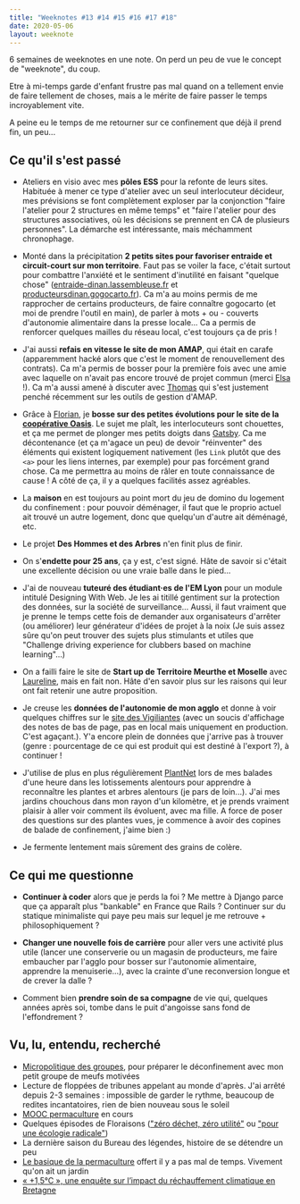 ```yaml
---
title: "Weeknotes #13 #14 #15 #16 #17 #18"
date: 2020-05-06
layout: weeknote
---
```


6 semaines de weeknotes en une note. On perd un peu de vue le concept de "weeknote", du coup.

Etre à mi-temps garde d'enfant frustre pas mal quand on a tellement envie de faire tellement de choses, mais a le mérite de faire passer le temps incroyablement vite.

A peine eu le temps de me retourner sur ce confinement que déjà il prend fin, un peu...


## Ce qu'il s'est passé

- Ateliers en visio avec mes **pôles ESS** pour la refonte de leurs sites. Habituée à mener ce type d'atelier avec un seul interlocuteur décideur, mes prévisions se font complètement exploser par la conjonction "faire l'atelier pour 2 structures en même temps" et "faire l'atelier pour des structures associatives, où les décisions se prennent en CA de plusieurs personnes". La démarche est intéressante, mais méchamment chronophage.

- Monté dans la précipitation **2 petits sites pour favoriser entraide et circuit-court sur mon territoire**. Faut pas se voiler la face, c'était surtout pour combattre l'anxiété et le sentiment d'inutilité en faisant "quelque chose" ([entraide-dinan.lassembleuse.fr](https://entraide-dinan.lassembleuse.fr/) et [producteursdinan.gogocarto.fr](https://producteursdinan.gogocarto.fr)). Ca m'a au moins permis de me rapprocher de certains producteurs, de faire connaître gogocarto (et moi de prendre l'outil en main), de parler à mots + ou - couverts d'autonomie alimentaire dans la presse locale... Ca a permis de renforcer quelques mailles du réseau local, c'est toujours ça de pris !

- J'ai aussi **refais en vitesse le site de mon AMAP**, qui était en carafe (apparemment hacké alors que c'est le moment de renouvellement des contrats). Ca m'a permis de bosser pour la première fois avec une amie avec laquelle on n'avait pas encore trouvé de projet commun (merci [Elsa](https://ellllsa.com/) !). Ca m'a aussi amené à discuter avec [Thomas](http://detour.studio/) qui s'est justement penché récemment sur les outils de gestion d'AMAP.

- Grâce à [Florian](https://mastodon.cc/@mrflos), je **bosse sur des petites évolutions pour le site de la [coopérative Oasis](https://cooperative-oasis.org/)**. Le sujet me plaît, les interlocuteurs sont chouettes, et ça me permet de plonger mes petits doigts dans [Gatsby](https://www.gatsbyjs.org/). Ca me décontenance (et ça m'agace un peu) de devoir "réinventer" des éléments qui existent logiquement nativement (les `Link` plutôt que des `<a>` pour les liens internes, par exemple) pour pas forcément grand chose. Ca me permettra au moins de râler en toute connaissance de cause ! A côté de ça, il y a quelques facilités assez agréables.

- La **maison** en est toujours au point mort du jeu de domino du logement du confinement : pour pouvoir déménager, il faut que le proprio actuel ait trouvé un autre logement, donc que quelqu'un d'autre ait déménagé, etc.

- Le projet **Des Hommes et des Arbres** n'en finit plus de finir.

- On s'**endette pour 25 ans**, ça y est, c'est signé. Hâte de savoir si c'était une excellente décision ou une vraie balle dans le pied...

- J'ai de nouveau **tuteuré des étudiant·es de l'EM Lyon** pour un module intitulé Designing With Web. Je les ai titillé gentiment sur la protection des données, sur la société de surveillance... Aussi, il faut vraiment que je prenne le temps cette fois de demander aux organisateurs d'arrêter (ou améliorer) leur générateur d'idées de projet à la noix (Je suis assez sûre qu'on peut trouver des sujets plus stimulants et utiles que "Challenge driving experience for clubbers based on machine learning"...)

- On a failli faire le site de **Start up de Territoire Meurthe et Moselle** avec [Laureline](http://studio-indigo.eu/), mais en fait non. Hâte d'en savoir plus sur les raisons qui leur ont fait retenir une autre proposition.

- Je creuse les **données de l'autonomie de mon agglo** et donne à voir quelques chiffres sur le [site des Vigiliantes](https://www.vigiliantes.fr/chiffres) (avec un soucis d'affichage des notes de bas de page, pas en local mais uniquement en production. C'est agaçant.). Y'a encore plein de données que j'arrive pas à trouver (genre : pourcentage de ce qui est produit qui est destiné à l'export ?), à continuer !

- J'utilise de plus en plus régulièrement [PlantNet](https://plantnet.org/en/) lors de mes balades d'une heure dans les lotissements alentours pour apprendre à reconnaître les plantes et arbres alentours (je pars de loin...). J'ai mes jardins chouchous dans mon rayon d'un kilomètre, et je prends vraiment plaisir à aller voir comment ils évoluent, avec ma fille. A force de poser des questions sur des plantes vues, je commence à avoir des copines de balade de confinement, j'aime bien :)

- Je fermente lentement mais sûrement des grains de colère.


## Ce qui me questionne

- **Continuer à coder** alors que je perds la foi ? Me mettre à Django parce que ça apparaît plus "bankable" en France que Rails ? Continuer sur du statique minimaliste qui paye peu mais sur lequel je me retrouve + philosophiquement ?

- **Changer une nouvelle fois de carrière** pour aller vers une activité plus utile (lancer une conserverie ou un magasin de producteurs, me faire embaucher par l'agglo pour bosser sur l'autonomie alimentaire, apprendre la menuiserie...), avec la crainte d'une reconversion longue et de crever la dalle ?

- Comment bien **prendre soin de sa compagne** de vie qui, quelques années après soi, tombe dans le puit d'angoisse sans fond de l'effondrement ?

## Vu, lu, entendu, recherché
- [Micropolitique des groupes](http://www.editionsamsterdam.fr/micropolitiques-des-groupes-2/), pour préparer le déconfinement avec mon petit groupe de meufs motivées
- Lecture de floppées de tribunes appelant au monde d'après. J'ai arrêté depuis 2-3 semaines : impossible de garder le rythme, beaucoup de redites incantatoires, rien de bien nouveau sous le soleil
- [MOOC permaculture](https://colibris-universite.org/mooc-permaculture) en cours
- Quelques épisodes de Floraisons (["zéro déchet, zéro utilité"](https://floraisons.blog/podcast2-5/) ou ["pour une écologie radicale"](https://floraisons.blog/podcast2-6/))
- La dernière saison du Bureau des légendes, histoire de se détendre un peu
- [Le basique de la permaculture](https://librairie-permaculturelle.fr/decouvrir/216-livre-le-basique-de-la-permaculture-bachmann-buhrer-forster.html) offert il y a pas mal de temps. Vivement qu'on ait un jardin
- [« +1,5°C », une enquête sur l’impact du réchauffement climatique en Bretagne](https://france3-regions.francetvinfo.fr/bretagne/15degc-enquete-impact-du-rechauffement-climatique-bretagne-1811952.html)



